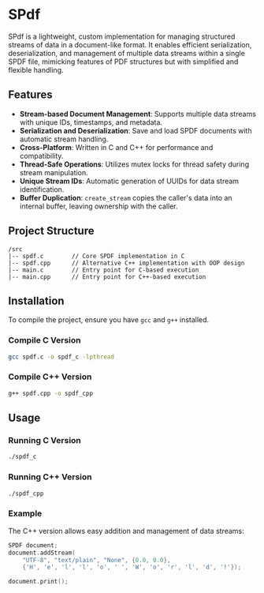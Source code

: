 # SPdf

SPdf is a lightweight, custom implementation for managing structured streams of data in a document-like format. It enables efficient serialization, deserialization, and management of multiple data streams within a single SPDF file, mimicking features of PDF structures but with simplified and flexible handling.

## Features
- **Stream-based Document Management**: Supports multiple data streams with unique IDs, timestamps, and metadata.
- **Serialization and Deserialization**: Save and load SPDF documents with automatic stream handling.
- **Cross-Platform**: Written in C and C++ for performance and compatibility.
- **Thread-Safe Operations**: Utilizes mutex locks for thread safety during stream manipulation.
- **Unique Stream IDs**: Automatic generation of UUIDs for data stream identification.
- **Buffer Duplication**: `create_stream` copies the caller's data into an internal
  buffer, leaving ownership with the caller.

## Project Structure
```
/src
|-- spdf.c        // Core SPDF implementation in C
|-- spdf.cpp      // Alternative C++ implementation with OOP design
|-- main.c        // Entry point for C-based execution
|-- main.cpp      // Entry point for C++-based execution
```

## Installation
To compile the project, ensure you have `gcc` and `g++` installed.

### Compile C Version
```bash
gcc spdf.c -o spdf_c -lpthread
```

### Compile C++ Version
```bash
g++ spdf.cpp -o spdf_cpp
```

## Usage

### Running C Version
```bash
./spdf_c
```

### Running C++ Version
```bash
./spdf_cpp
```

### Example
The C++ version allows easy addition and management of data streams:
```cpp
SPDF document;
document.addStream(
    "UTF-8", "text/plain", "None", {0.0, 0.0},
    {'H', 'e', 'l', 'l', 'o', ' ', 'W', 'o', 'r', 'l', 'd', '!'});

document.print();
```

